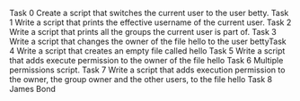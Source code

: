 Task 0 Create a script that switches the current user to the user betty.
Task 1 Write a script that prints the effective username of the current user.
Task 2 Write a script that prints all the groups the current user is part of.
Task 3 Write a script that changes the owner of the file hello to the user bettyTask 4 Write a script that creates an empty file called hello
Task 5 Write a script that adds execute permission to the owner of the file hello
Task 6 Multiple permissions script.
Task 7 Write a script that adds execution permission to the owner, the group owner and the other users, to the file hello
Task 8 James Bond
